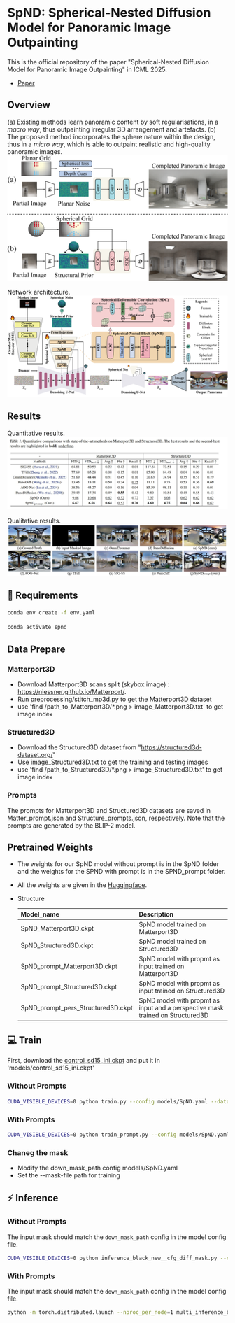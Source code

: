 # SpND: Spherical-Nested Diffusion Model for Panoramic Image Outpainting

This is the official repository of the paper "Spherical-Nested Diffusion Model for Panoramic Image Outpainting" in ICML 2025.

- [Paper](https://openreview.net/forum?id=JVDFkVf4QY)


## Overview

(a) Existing methods learn panoramic content by soft regularisations, in a *macro way*, thus outpainting irregular 3D arrangement and artefacts. (b) The proposed method incorporates the sphere nature within the design, thus in a *micro way*, which is able to outpaint realistic and high-quality  panoramic images. ![alt text](assets/Overview.png)


Network architecture.![alt text](assets/Network.png)


## Results

Quantitative results. ![alt text](assets/Table.jpg)

Qualitative results. ![alt text](assets/Subjective-result.png)

## :wrench: Requirements

```sh
conda env create -f env.yaml

conda activate spnd
```

## Data Prepare

### Matterport3D
- Download Matterport3D scans split (skybox image) : https://niessner.github.io/Matterport/.
- Run preprocessing/stitch_mp3d.py to get the Matterport3D dataset
- use 'find /path_to_Matterport3D/*.png > image_Matterport3D.txt' to get image index


### Structured3D
- Download the Structured3D dataset from "https://structured3d-dataset.org/"
- Use image_Structured3D.txt to get the training and testing images
- use 'find /path_to_Structured3D/*.png > image_Structured3D.txt' to get image index

### Prompts
The prompts for Matterport3D and Structured3D datasets are saved in Matter_prompt.json and Structure_prompts.json, respectively. Note that the prompts are generated by the BLIP-2 model.

## Pretrained Weights
- The weights for our SpND model without prompt is in the SpND folder and the weights for the SPND with prompt is in the SPND\_prompt folder.
- All the weights are given in the [Huggingface](https://huggingface.co/aberts/SpND/tree/main).
- Structure
    
    | Model_name | Description |
    | ---------------  | ------------------------------   |
    | SpND_Matterport3D.ckpt | SpND model trained on Matterport3D |
    | SpND_Structured3D.ckpt | SpND model trained on Structured3D |
    | SpND_prompt_Matterport3D.ckpt | SpND model with propmt as input trained on Matterport3D |
    | SpND_prompt_Structured3D.ckpt | SpND model with propmt as input trained on Structured3D |
    | SpND_prompt_pers_Structured3D.ckpt | SpND model with propmt as input and a perspective mask trained on Structured3D |


## <a name="train"></a>:computer: Train

First, download the [control_sd15_ini.ckpt](https://huggingface.co/aberts/SpND/tree/main) and put it in 'models/control_sd15_ini.ckpt'

### Without Prompts
```sh
CUDA_VISIBLE_DEVICES=0 python train.py --config models/SpND.yaml --data-file image_Matterport3D.txt --gpus 1 --max-epoch 100
```

### With Prompts
```sh
CUDA_VISIBLE_DEVICES=0 python train_prompt.py --config models/SpND.yaml --data-file image_Matterport3D.txt --mask-file masks/center_mask.png --prompt-file Matter_prompt.json --gpus 1 --max-epoch 100
```

### Chaneg the mask
- Modify the down_mask_path config models/SpND.yaml
- Set the --mask-file path for training


## <a name="inference"></a>:zap: Inference

### Without Prompts
The input mask should match the `down_mask_path` config in the model config file.
```sh
CUDA_VISIBLE_DEVICES=0 python inference_black_new__cfg_diff_mask.py --config models/SpND.yaml --ckpt <path_to_checkpoint> --data-path image_Matterport3D.txt --mask-path masks/center_mask.png --down-mask-path masks/8_down_center_mask.png
```

### With Prompts
The input mask should match the `down_mask_path` config in the model config file.
```sh
python -m torch.distributed.launch --nproc_per_node=1 multi_inference_black_new_cfg_prompt.py --config models/SpND.yaml --ckpt <path_to_checkpoint> --data-path image_Matterport3D.txt --prompt-file Matter_prompt.json --mask-file masks/center_mask.png --world-size 1
```

